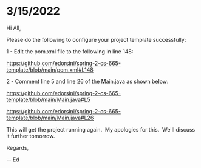 # 3/15/2022

Hi All,

Please do the following to configure your project template successfully:

1 - Edit the pom.xml file to the following in line 148:

https://github.com/edorsini/spring-2-cs-665-template/blob/main/pom.xml#L148




2 - Comment line 5 and line 26 of the Main.java as shown below:

https://github.com/edorsini/spring-2-cs-665-template/blob/main/Main.java#L5

https://github.com/edorsini/spring-2-cs-665-template/blob/main/Main.java#L26




This will get the project running again.  My apologies for this.  We'll discuss it further tomorrow.

Regards,

-- Ed
